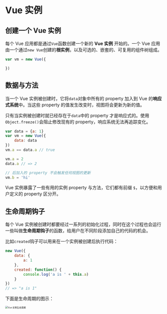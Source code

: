 # Vue 实例

## 创建一个 Vue 实例

每个 Vue 应用都是通过`Vue`函数创建一个新的 **Vue 实例** 开始的。一个 Vue 应用由一个通过`new Vue`创建的**根实例**，以及可选的、嵌套的、可复用的组件树组成。

```js
var vm = new Vue({

})
```

## 数据与方法

当一个 Vue 实例被创建时，它将`data`对象中所有的 property 加入到 Vue 的**响应式系统**中。当这些 property 的值发生改变时，视图将会更新为新的值。

只有当实例被创建时就已经存在于`data`中的 property 才是响应式的。使用`Object.freeze()`会阻止修改现有的 property，响应系统无法再追踪变化。

```js
var data = {a: 1}
var vm = new Vue({
    data: data
})
vm.a == data.a // true

vm.a = 2
data.a // => 2

// 后加入的 property 不会触发任何视图的更新
vm.b = 'hi'

```

Vue 实例暴露了一些有用的实例 property 与方法，它们都有前缀 `$`，以方便和用户定义的 property 区分开。

## 生命周期钩子

每个 Vue 实例被创建时都要经过一系列的初始化过程，同时在这个过程也会运行一些叫做**生命周期钩子**的函数，给用户在不同阶段添加自己的代码的机会。

比如`created`钩子可以用来在一个实例被创建后执行代码：

```js
new Vue({
	data: {
		a: 1
	},
	created: function() {
		console.log('a is ' + this.a)
	}
})
// => "a is 1"
```

下面是生命周期的图示：

<img src="https://cn.vuejs.org/images/lifecycle.png" alt="Vue 实例生命周期" style="zoom:50%;" />